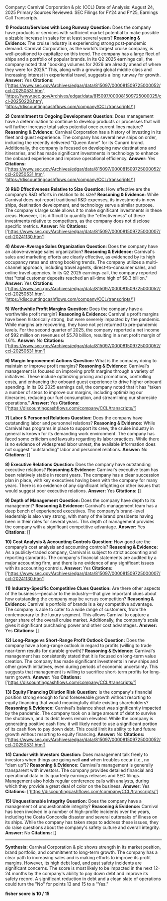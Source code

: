 Company: Carnival Corporation & plc (CCL)
Date of Analysis: August 24, 2025
Primary Sources Reviewed: SEC Filings for FY24 and FY25, Earnings Call Transcripts.

**1) Products/Services with Long Runway**
**Question:** Does the company have products or services with sufficient market potential to make possible a sizable increase in sales for at least several years?
**Reasoning & Evidence:** The cruise industry is experiencing strong post-pandemic demand. Carnival Corporation, as the world's largest cruise company, is well-positioned to capitalize on this trend. The company has a large fleet of ships and a portfolio of popular brands. In its Q2 2025 earnings call, the company noted that "booking volumes for 2026 are already ahead of where they were for 2025." This, along with a growing global middle class and increasing interest in experiential travel, suggests a long runway for growth.
**Answer:** Yes
**Citations:** ['https://www.sec.gov/Archives/edgar/data/815097/000081509725000052/ccl-20250531.htm', 'https://www.sec.gov/Archives/edgar/data/815097/000081509725000025/ccl-20250228.htm', 'https://discountingcashflows.com/company/CCL/transcripts/']

**2) Commitment to Ongoing Development**
**Question:** Does management have a determination to continue to develop products or processes that will will further increase total sales potential once current lines mature?
**Reasoning & Evidence:** Carnival Corporation has a history of investing in its fleet and guest experience. The company has several new ships on order, including the recently delivered "Queen Anne" for its Cunard brand. Additionally, the company is focused on developing new destinations and itineraries, and has made significant investments in technology to enhance the onboard experience and improve operational efficiency.
**Answer:** Yes
**Citations:** ['https://www.sec.gov/Archives/edgar/data/815097/000081509725000052/ccl-20250531.htm', 'https://discountingcashflows.com/company/CCL/transcripts/']

**3) R&D Effectiveness Relative to Size**
**Question:** How effective are the company’s R&D efforts in relation to its size?
**Reasoning & Evidence:** While Carnival does not report traditional R&D expenses, its investments in new ships, destination development, and technology serve a similar purpose. The company's large scale allows it to make significant investments in these areas. However, it is difficult to quantify the "effectiveness" of these investments relative to competitors, as the company does not disclose specific metrics.
**Answer:** No
**Citations:** ['https://www.sec.gov/Archives/edgar/data/815097/000081509725000007/ccl-20241130.htm']

**4) Above-Average Sales Organization**
**Question:** Does the company have an above-average sales organization?
**Reasoning & Evidence:** Carnival's sales and marketing efforts are clearly effective, as evidenced by its high occupancy rates and strong booking trends. The company utilizes a multi-channel approach, including travel agents, direct-to-consumer sales, and online travel agencies. In its Q2 2025 earnings call, the company reported that "total customer deposits reached an all-time high of $8.3 billion."
**Answer:** Yes
**Citations:** ['https://www.sec.gov/Archives/edgar/data/815097/000081509725000052/ccl-20250531.htm', 'https://discountingcashflows.com/company/CCL/transcripts/']

**5) Worthwhile Profit Margins**
**Question:** Does the company have a worthwhile profit margin?
**Reasoning & Evidence:** Carnival's profit margins have been historically strong, but were severely impacted by the pandemic. While margins are recovering, they have not yet returned to pre-pandemic levels. For the second quarter of 2025, the company reported a net income of $92 million on revenues of $5.78 billion, resulting in a net profit margin of 1.6%.
**Answer:** No
**Citations:** ['https://www.sec.gov/Archives/edgar/data/815097/000081509725000052/ccl-20250531.htm']

**6) Margin Improvement Actions**
**Question:** What is the company doing to maintain or improve profit margins?
**Reasoning & Evidence:** Carnival's management is focused on improving profit margins through a variety of initiatives. These include optimizing pricing and promotions, controlling costs, and enhancing the onboard guest experience to drive higher onboard spending. In its Q2 2025 earnings call, the company noted that it has "taken a number of steps to improve our margins, including optimizing our itineraries, reducing our fuel consumption, and streamlining our shoreside operations."
**Answer:** Yes
**Citations:** ['https://discountingcashflows.com/company/CCL/transcripts/']

**7) Labor & Personnel Relations**
**Question:** Does the company have outstanding labor and personnel relations?
**Reasoning & Evidence:** While Carnival has programs in place to support its crew, the cruise industry in general is known for its demanding work environment. The company has faced some criticism and lawsuits regarding its labor practices. While there is no evidence of widespread labor unrest, the available information does not suggest "outstanding" labor and personnel relations.
**Answer:** No
**Citations:** []

**8) Executive Relations**
**Question:** Does the company have outstanding executive relations?
**Reasoning & Evidence:** Carnival's executive team has been relatively stable in recent years. The company has a clear succession plan in place, with key executives having been with the company for many years. There is no evidence of any significant infighting or other issues that would suggest poor executive relations.
**Answer:** Yes
**Citations:** []

**9) Depth of Management**
**Question:** Does the company have depth to its management?
**Reasoning & Evidence:** Carnival's management team has a deep bench of experienced executives. The company's brand-level leadership is also very strong, with many of the brand presidents having been in their roles for several years. This depth of management provides the company with a significant competitive advantage.
**Answer:** Yes
**Citations:** []

**10) Cost Analysis & Accounting Controls**
**Question:** How good are the company’s cost analysis and accounting controls?
**Reasoning & Evidence:** As a publicly-traded company, Carnival is subject to strict accounting and reporting standards. The company's financial statements are audited by a major accounting firm, and there is no evidence of any significant issues with its accounting controls.
**Answer:** Yes
**Citations:** ['https://www.sec.gov/Archives/edgar/data/815097/000081509725000007/ccl-20241130.htm']

**11) Industry-Specific Competitive Clues**
**Question:** Are there other aspects of the business—peculiar to the industry—that give important clues about how outstanding the company may be versus competition?
**Reasoning & Evidence:** Carnival's portfolio of brands is a key competitive advantage. The company is able to cater to a wide range of customers, from the contemporary to the luxury segment. This allows Carnival to capture a larger share of the overall cruise market. Additionally, the company's scale gives it significant purchasing power and other cost advantages.
**Answer:** Yes
**Citations:** []

**12) Long-Range vs Short-Range Profit Outlook**
**Question:** Does the company have a long-range outlook in regard to profits (willing to trade near-term results for durable growth)?
**Reasoning & Evidence:** Carnival's management has consistently stated that it is focused on long-term value creation. The company has made significant investments in new ships and other growth initiatives, even during periods of economic uncertainty. This suggests that management is willing to sacrifice short-term profits for long-term growth.
**Answer:** Yes
**Citations:** ['https://discountingcashflows.com/company/CCL/transcripts/']

**13) Equity Financing Dilution Risk**
**Question:** Is the company's financial position strong enough to fund foreseeable growth without resorting to equity financing that would meaningfully dilute existing shareholders?
**Reasoning & Evidence:** Carnival's balance sheet was significantly impacted by the pandemic. The company took on a large amount of debt to survive the shutdown, and its debt levels remain elevated. While the company is generating positive cash flow, it will likely need to use a significant portion of its cash flow to pay down debt. This could limit its ability to fund future growth without resorting to equity financing.
**Answer:** No
**Citations:** ['https://www.sec.gov/Archives/edgar/data/815097/000081509725000052/ccl-20250531.htm']

**14) Candor with Investors**
**Question:** Does management talk freely to investors when things are going well **and** when troubles occur (i.e., no “clam up”)?
**Reasoning & Evidence:** Carnival's management is generally transparent with investors. The company provides detailed financial and operational data in its quarterly earnings releases and SEC filings. Management also holds regular conference calls with analysts, during which they provide a great deal of color on the business.
**Answer:** Yes
**Citations:** ['https://discountingcashflows.com/company/CCL/transcripts/']

**15) Unquestionable Integrity**
**Question:** Does the company have a management of unquestionable integrity?
**Reasoning & Evidence:** Carnival has been involved in a number of high-profile incidents over the years, including the Costa Concordia disaster and several outbreaks of illness on its ships. While the company has taken steps to address these issues, they do raise questions about the company's safety culture and overall integrity.
**Answer:** No
**Citations:** []

---
**Synthesis:**
Carnival Corporation & plc shows strength in its market position, brand portfolio, and commitment to long-term growth. The company has a clear path to increasing sales and is making efforts to improve its profit margins. However, its high debt load, and past safety incidents are significant concerns. The score is most likely to be impacted in the next 12-24 months by the company's ability to pay down debt and improve its safety record. A significant reduction in debt and a clean slate of operations could turn the "No" for points 13 and 15 to a "Yes."

**fisher score is 10 / 15**